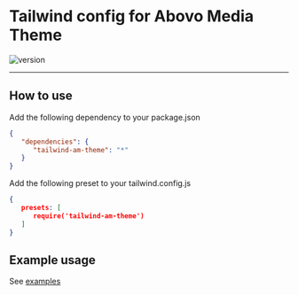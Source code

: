 # Tailwind config for Abovo Media Theme

![version](https://img.shields.io/badge/Version-1.0-brightgreen?style=flat)

---

## How to use

Add the following dependency to your package.json

```json
{
   "dependencies": {
      "tailwind-am-theme": "*"
   }
}
```

Add the following preset to your tailwind.config.js

```json
{
   presets: [
      require('tailwind-am-theme')
   ]
}
```

## Example usage
See [examples](examples/index.html)
